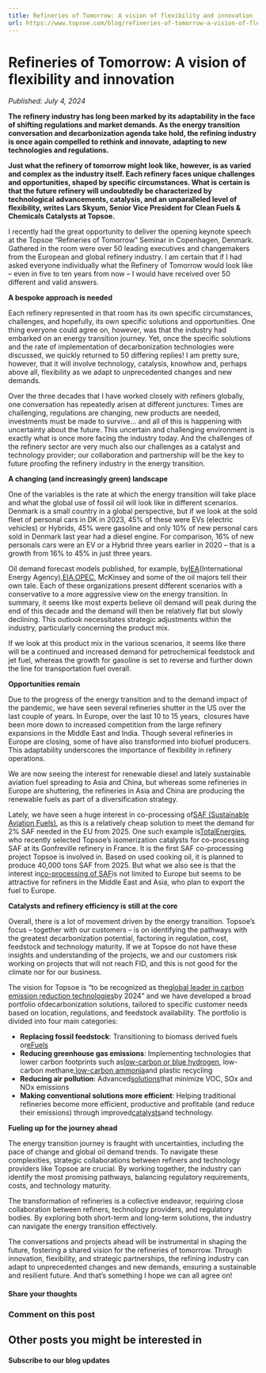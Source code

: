 ```yaml
---
title: Refineries of Tomorrow: A vision of flexibility and innovation
url: https://www.topsoe.com/blog/refineries-of-tomorrow-a-vision-of-flexibility-and-innovation#main-content
---
```


# Refineries of Tomorrow: A vision of flexibility and innovation

*Published: July 4, 2024*

**The refinery industry has long been marked by its adaptability in the face of shifting regulations and market demands. As the energy transition conversation and decarbonization agenda take hold, the refining industry is once again compelled to rethink and innovate, adapting to new technologies and regulations.**

**Just what the refinery of tomorrow might look like, however, is as varied and complex as the industry itself. Each refinery faces unique challenges and opportunities, shaped by specific circumstances. What is certain is that the future refinery will undoubtedly be characterized by technological advancements, catalysis, and an unparalleled level of flexibility, writes Lars Skyum, Senior Vice President for Clean Fuels & Chemicals Catalysts at Topsoe.**

I recently had the great opportunity to deliver the opening keynote speech at the Topsoe “Refineries of Tomorrow” Seminar in Copenhagen, Denmark. Gathered in the room were over 50 leading executives and changemakers from the European and global refinery industry. I am certain that if I had asked everyone individually what the Refinery of Tomorrow would look like – even in five to ten years from now – I would have received over 50 different and valid answers.

**A bespoke approach is needed**

Each refinery represented in that room has its own specific circumstances, challenges, and hopefully, its own specific solutions and opportunities. One thing everyone could agree on, however, was that the industry had embarked on an energy transition journey. Yet, once the specific solutions and the rate of implementation of decarbonization technologies were discussed, we quickly returned to 50 differing replies! I am pretty sure, however, that it will involve technology, catalysis, knowhow and, perhaps above all, flexibility as we adapt to unprecedented changes and new demands.

Over the three decades that I have worked closely with refiners globally, one conversation has repeatedly arisen at different junctures: Times are challenging, regulations are changing, new products are needed, investments must be made to survive… and all of this is happening with uncertainty about the future. This uncertain and challenging environment is exactly what is once more facing the industry today. And the challenges of the refinery sector are very much also our challenges as a catalyst and technology provider; our collaboration and partnership will be the key to future proofing the refinery industry in the energy transition.

**A changing (and increasingly green) landscape**

One of the variables is the rate at which the energy transition will take place and what the global use of fossil oil will look like in different scenarios. Denmark is a small country in a global perspective, but if we look at the sold fleet of personal cars in DK in 2023, 45% of these were EVs (electric vehicles) or Hybrids, 45% were gasoline and only 10% of new personal cars sold in Denmark last year had a diesel engine. For comparison, 16% of new personals cars were an EV or a Hybrid three years earlier in 2020 – that is a growth from 16% to 45% in just three years.

Oil demand forecast models published, for example, by[IEA](https://www.iea.org/)(International Energy Agency),[EIA](https://www.eia.gov/),[OPEC](https://www.opec.org/opec_web/en/), McKinsey and some of the oil majors tell their own tale. Each of these organizations present different scenarios with a conservative to a more aggressive view on the energy transition. In summary, it seems like most experts believe oil demand will peak during the end of this decade and the demand will then be relatively flat but slowly declining. This outlook necessitates strategic adjustments within the industry, particularly concerning the product mix.

If we look at this product mix in the various scenarios, it seems like there will be a continued and increased demand for petrochemical feedstock and jet fuel, whereas the growth for gasoline is set to reverse and further down the line for transportation fuel overall.

**Opportunities remain**

Due to the progress of the energy transition and to the demand impact of the pandemic, we have seen several refineries shutter in the US over the last couple of years. In Europe, over the last 10 to 15 years,  closures have been more down to increased competition from the large refinery expansions in the Middle East and India. Though several refineries in Europe are closing, some of have also transformed into biofuel producers. This adaptability underscores the importance of flexibility in refinery operations.

We are now seeing the interest for renewable diesel and lately sustainable aviation fuel spreading to Asia and China, but whereas some refineries in Europe are shuttering, the refineries in Asia and China are producing the renewable fuels as part of a diversification strategy.

Lately, we have seen a huge interest in co-processing of[SAF (Sustainable Aviation Fuels)](/sustainable-aviation-fuel), as this is a relatively cheap solution to meet the demand for 2% SAF needed in the EU from 2025. One such example is[TotalEnergies](/co-processing-of-renewable-feedstocks), who recently selected Topsoe’s isomerization catalysts for co-processing SAF at its Gonfreville refinery in France. It is the first SAF co-processing project Topsoe is involved in. Based on used cooking oil, it is planned to produce 40,000 tons SAF from 2025. But what we also see is that the interest in[co-processing of SAF](/co-processing-of-renewable-feedstocks)is not limited to Europe but seems to be attractive for refiners in the Middle East and Asia, who plan to export the fuel to Europe.

**Catalysts and refinery efficiency is still at the core**

Overall, there is a lot of movement driven by the energy transition. Topsoe’s focus – together with our customers – is on identifying the pathways with the greatest decarbonization potential, factoring in regulation, cost, feedstock and technology maturity. If we at Topsoe do not have these insights and understanding of the projects, we and our customers risk working on projects that will not reach FID, and this is not good for the climate nor for our business.

The vision for Topsoe is “to be recognized as the[global leader in carbon emission reduction technologies](/blog/haldor-topsoe-sets-out-to-become-the-global-leader-in-technologies-to-reduce-carbon-emissions#:~:text=Topsoe's%20new%20company%20purpose%20is%20Perfecting%20chemistry%20for%20a%20better%20world.&text=Topsoe's%20new%20vision%20is%20To,in%20reducing%20carbon%20emissions%20globally.)by 2024” and we have developed a broad portfolio ofdecarbonization solutions, tailored to specific customer needs based on location, regulations, and feedstock availability. The portfolio is divided into four main categories:

- **Replacing fossil feedstock**: Transitioning to biomass derived fuels or[eFuels](/processes/efuels)
- **Reducing greenhouse gas emissions**: Implementing technologies that lower carbon footprints such as[low-carbon or blue hydrogen](/blue-hydrogen), low-carbon methane,[low-carbon ammonia](/blueammonia)and plastic recycling
- **Reducing air pollution**: Advanced[solutions](/processes/nox-and-co-removal)that minimize VOC, SOx and NOx emissions
- **Making conventional solutions more efficient**: Helping traditional refineries become more efficient, productive and profitable (and reduce their emissions) through improved[catalysts](/our-resources/knowledge/our-products/catalysts)and technology.

**Fueling up for the journey ahead**

The energy transition journey is fraught with uncertainties, including the pace of change and global oil demand trends. To navigate these complexities, strategic collaborations between refiners and technology providers like Topsoe are crucial. By working together, the industry can identify the most promising pathways, balancing regulatory requirements, costs, and technology maturity.

The transformation of refineries is a collective endeavor, requiring close collaboration between refiners, technology providers, and regulatory bodies. By exploring both short-term and long-term solutions, the industry can navigate the energy transition effectively.

The conversations and projects ahead will be instrumental in shaping the future, fostering a shared vision for the refineries of tomorrow. Through innovation, flexibility, and strategic partnerships, the refining industry can adapt to unprecedented changes and new demands, ensuring a sustainable and resilient future. And that’s something I hope we can all agree on!

#### Share your thoughts

### Comment on this post

## Other posts you might be interested in

#### Subscribe to our blog updates